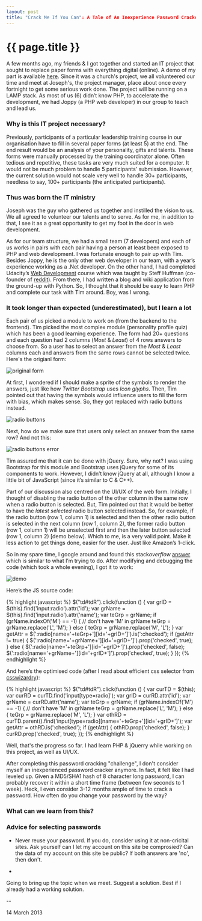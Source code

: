 ```yaml
---
layout: post
title: "Crack Me If You Can": A Tale of An Inexperience Password Cracker 
---
```


{{ page.title }}
================

A few months ago, my friends &amp; I got together and started an IT project that sought to replace paper forms with everything digital (online). A demo of my part is available [here](http://jhkueh.github.com/demo-formUI-esc/index.html). Since it was a church's project, we all volunteered our time and meet at Joseph's, the project manager, place about once every fortnight to get some serious work done. The project will be running on a LAMP stack. As most of us (6) didn’t know PHP, to accelerate the development, we had Joppy (a PHP web developer) in our group to teach and lead us.

### Why is this IT project necessary?  ###

Previously, participants of a particular leadership training course in our organisation have to fill in several paper forms (at least 5) at the end. The end result would be an analysis of your personality, gifts and talents. These forms were manually processed by the training coordinator alone. Often tedious and repetitive, these tasks are very much suited for a computer. It would not be much problem to handle 5 participants’ submission. However, the current solution would not scale very well to handle 30+ participants, needless to say, 100+ participants (the anticipated participants).

### Thus was born the IT ministry ###

Joseph was the guy who gathered us together and instilled the vision to us. We all agreed to volunteer our talents and to serve. As for me, in addition to that, I see it as a great opportunity to get my foot in the door in web development. 

As for our team structure, we had a small team (7 developers) and each of us works in pairs with each pair having a person at least been exposed to PHP and web development. I was fortunate enough to pair up with Tim. Besides Joppy, he is the only other web developer in our team, with a year’s experience working as a .Net developer. On the other hand, I had completed Udacity’s [Web Development](https://www.udacity.com/course/cs253) course which was taught by Steff Huffman (co-founder of [reddit](http://reddit.com)). From there, I had written a blog and wiki application from the ground-up with Python. So, I thought that it should be easy to learn PHP and complete our task with Tim around. Boy, was I wrong. 

### It took longer than expected (underestimated), but I learn a lot ###

Each pair of us picked a module to work on (from the backend to the frontend). Tim picked the most complex module (personality profile quiz) which has been a good learning experience. The form had 20+ questions and each question had 2 columns (_Most_ &amp; _Least_) of 4 rows answers to choose from. So a user has to select an answer from the _Most_ &amp; _Least_ columns each and answers from the same rows cannot be selected twice. Here's the origianl form:

![original form](http://dl.dropbox.com/u/72768665/github/2013.03.12/original_form.png "original form")

At first, I wondered if I should make a sprite of the symbols to render the answers, just like how *Twitter Bootstrap* uses *Icon glyphs*. Then, Tim pointed out that having the symbols would influence users to fill the form with bias, which makes sense. So, they got replaced with radio buttons instead.

![radio buttons](http://dl.dropbox.com/u/72768665/github/2013.03.12/radio_buttons.png "radio buttons")

Next, how do we make sure that users only select an answer from the same row? And not this:

![radio buttons error](http://dl.dropbox.com/u/72768665/github/2013.03.12/radio_buttons_err.png "radio buttons error")

Tim assured me that it can be done with jQuery. Sure, why not? I  was using Bootstrap for this module and Bootstrap uses jQuery for some of its components to work. However, I didn’t know jQuery at all, although I know a little bit of JavaScript (since it’s similar to C &amp; C++).

Part of our discussion also centred on the UI/UX of the web form. Initially, I thought of disabling the radio button of the other column in the same row when a radio button is selected. But, Tim pointed out that it would be better to have the _latest selected_ radio button selected instead. So, for example, if the radio button (row 1, column 1) is selected and then the other radio button is selected in the next column (row 1, column 2), the former radio button (row 1, column 1) will be unselected first and then the later button selected (row 1, column 2) [demo below]. Which to me, is a very valid point. Make it less action to get things done, easier for the user. Just like Amazon’s 1-click.

So in my spare time, I google around and found this stack*overflow* [answer](http://stackoverflow.com/a/12526143) which is similar to what I’m trying to do. After modifying and debugging the code (which took a whole evening), I got it to work:

![demo](http://dl.dropbox.com/u/72768665/github/2013.03.12/animate_radio.gif "demo")

Here’s the JS source code:

{% highlight javascript %}
$("td#tdR").click(function () {
	var grID = $(this).find('input:radio').attr('id');
	  var grName = $(this).find('input:radio').attr('name');
	  var teGrp = grName;
	  if (grName.indexOf('M') == -1) { // don't have 'M' in grName
		teGrp = grName.replace('L', 'M');
	  } else {
		teGrp = grName.replace('M', 'L');
	  }
	  var getAttr = $(':radio[name='+teGrp+'][id='+grID+']').is(':checked');
	  if (getAttr != true) {
		$(':radio[name='+grName+'][id='+grID+']').prop('checked', true);
	  } else {
		$(':radio[name='+teGrp+'][id='+grID+']').prop('checked', false);			
		$(':radio[name='+grName+'][id='+grID+']').prop('checked', true);
	  }
});
{% endhighlight %}

And here’s the optimised code (after I read about efficient css selector from [csswizardry](http://csswizardry.com/)):

{% highlight javascript %}
$("td#tdR").click(function () {
	var curTD = $(this);
	var curRD = curTD.find('input[type=radio]');
	var grID = curRD.attr('id');
	var grName = curRD.attr('name');
	var teGrp = grName;
	if (grName.indexOf('M') == -1) { // don't have 'M' in grName
		teGrp = grName.replace('L', 'M');
	} else {
		teGrp = grName.replace('M', 'L');
	}
	var othRD = curTD.parent().find('input[type=radio][name='+teGrp+'][id='+grID+']');
	var getAttr = othRD.is(':checked');
	if (getAttr) {
		othRD.prop('checked', false);
	}
	curRD.prop('checked', true);
});
{% endhighlight %}

Well, that's the progress so far. I had learn PHP & jQuerry while working on this project, as well as UI/UX.


After completing this password cracking "challenge", I don't consider myself an inexperienced password cracker anymore. In fact, it felt like I had leveled up. Given a MD5/SHA1 hash of 8 character long password, I can probably recover it within a short time frame (between few seconds to 1 week). Heck, I even consider 3-12 months ample of time to crack a password. How often do you change your password by the way?

### What can we learn from this? ###



### Advice for selecting passwords ###

* Never reuse your password. If you do, consider using it at non-cricital sites. Ask yourself can I let my account on this site be comprosied? Can the data of my account on this site be public? If both answers are 'no', then don't.

*

Going to bring up the topic when we meet. Suggest a solution. Best if I already had a working solution.

--
<p class="meta">14 March 2013</p>
